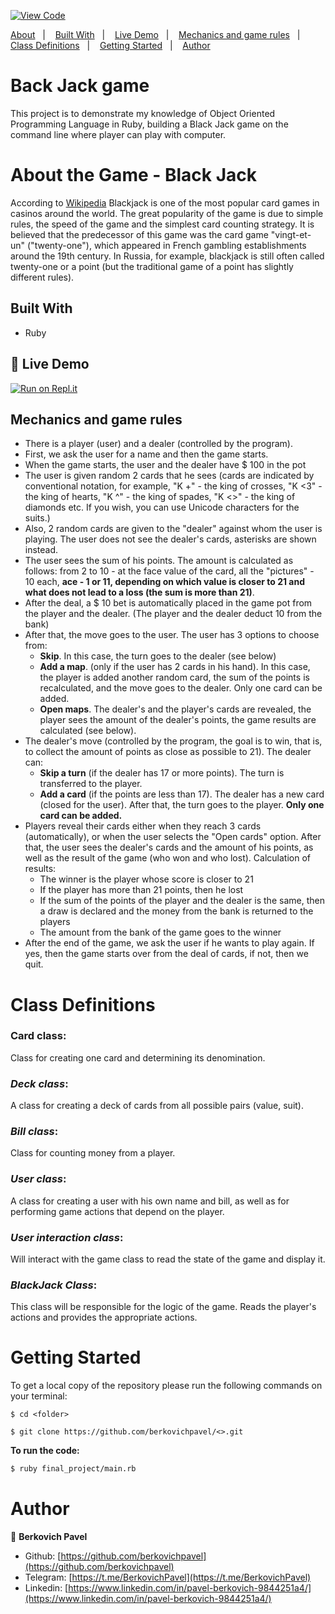 [![View Code](https://img.shields.io/badge/View%20-Code-green)](https://github.com/berkovichpavel/black_jack)

<a text-align="center" href="#about">About</a>&nbsp;&nbsp;&nbsp;|&nbsp;&nbsp;&nbsp;
<a href="#bw">Built With</a>&nbsp;&nbsp;&nbsp;|&nbsp;&nbsp;&nbsp;
<a href="#ldl">Live Demo</a>&nbsp;&nbsp;&nbsp;|&nbsp;&nbsp;&nbsp;
<a href="#mr">Mechanics and game rules</a>&nbsp;&nbsp;&nbsp;|&nbsp;&nbsp;&nbsp;
<a href="#cd">Class Definitions</a>&nbsp;&nbsp;&nbsp;|&nbsp;&nbsp;&nbsp;
<a href="#gs">Getting Started</a>&nbsp;&nbsp;&nbsp;|&nbsp;&nbsp;&nbsp;
<a href="#author">Author</a>

# Back Jack game

This project is to demonstrate my knowledge of Object Oriented Programming Language in Ruby, building a Black Jack game on the command line where player can play with computer.

# About the Game - Black Jack <a name = "about"></a>

According to [Wikipedia](https://ru.wikipedia.org/wiki/%D0%91%D0%BB%D1%8D%D0%BA%D0%B4%D0%B6%D0%B5%D0%BA)
Blackjack is one of the most popular card games in casinos around the world.
 The great popularity of the game is due to simple rules, the speed of the game and the simplest card counting strategy.
  It is believed that the predecessor of this game was the card game "vingt-et-un" ("twenty-one"),
   which appeared in French gambling establishments around the 19th century. In Russia, for example,
    blackjack is still often called twenty-one or a point (but the traditional game of a point has slightly
     different rules).
     
## Built With <a name = "bw"></a>

- Ruby

## 🔴 Live Demo <a name = "ldl"></a>

[![Run on Repl.it]()]()

## Mechanics and game rules <a name = "mr"></a>
- There is a player (user) and a dealer (controlled by the program).
- First, we ask the user for a name and then the game starts.
- When the game starts, the user and the dealer have $ 100 in the pot
- The user is given random 2 cards that he sees (cards are indicated by conventional notation, for example,
 "K +" - the king of crosses, "K <3" - the king of hearts, "K ^" - the king of spades,
  "K <>" - the king of diamonds etc. If you wish, you can use Unicode characters for the suits.)
- Also, 2 random cards are given to the "dealer" against whom the user is playing.
 The user does not see the dealer's cards, asterisks are shown instead.
- The user sees the sum of his points. The amount is calculated as follows: from 2 to 10 - at the face value of the card,
 all the "pictures" - 10 each, **ace - 1 or 11, depending on which value is closer to 21
  and what does not lead to a loss (the sum is more than 21)**.
- After the deal, a $ 10 bet is automatically placed in the game pot from the player and the dealer.
 (The player and the dealer deduct 10 from the bank)
- After that, the move goes to the user. The user has 3 options to choose from:
    - **Skip**. In this case, the turn goes to the dealer (see below)
    - **Add a map**. (only if the user has 2 cards in his hand). In this case, the player is added another random card, the sum of the points is recalculated, and the move goes to the dealer. Only one card can be added.
    - **Open maps**. The dealer's and the player's cards are revealed, the player sees the amount of the dealer's points, the game results are calculated (see below).
- The dealer's move (controlled by the program, the goal is to win, that is, to collect the amount of points as close as possible to 21). The dealer can:
    - **Skip a turn** (if the dealer has 17 or more points). The turn is transferred to the player.
    - **Add a card** (if the points are less than 17). The dealer has a new card (closed for the user). After that, the turn goes to the player. **Only one card can be added.**
- Players reveal their cards either when they reach 3 cards (automatically), or when the user selects the "Open cards" option. After that, the user sees the dealer's cards and the amount of his points, as well as the result of the game (who won and who lost).
Calculation of results:
    - The winner is the player whose score is closer to 21
    - If the player has more than 21 points, then he lost
    - If the sum of the points of the player and the dealer is the same, then a draw is declared and the money from the bank is returned to the players
    - The amount from the bank of the game goes to the winner
- After the end of the game, we ask the user if he wants to play again. If yes, then the game starts over from the deal of cards, if not, then we quit.

# Class Definitions <a name = "cd"></a>

### **Card class**:
Class for creating one card and determining its denomination. 

### **_Deck class_**:
A class for creating a deck of cards from all possible pairs (value, suit).

### **_Bill class_**:
Class for counting money from a player.

### **_User class_**:
A class for creating a user with his own name and bill, as well as for performing game actions that depend on the player.

### **_User interaction class_**:
Will interact with the game class to read the state of the game and display it.

### **_BlackJack Class_**:
This class will be responsible for the logic of the game. Reads the player's actions and provides the appropriate actions.


# Getting Started <a name = "gs"></a>

To get a local copy of the repository please run the following commands on your terminal:

```
$ cd <folder>

$ git clone https://github.com/berkovichpavel/<>.git
```

**To run the code:** 

~~~bash
$ ruby final_project/main.rb
~~~

# Author 

👤 **Berkovich Pavel**

- Github: [https://github.com/berkovichpavel](https://github.com/berkovichpavel)
- Telegram: [https://t.me/BerkovichPavel](https://t.me/BerkovichPavel)
- Linkedin: [https://www.linkedin.com/in/pavel-berkovich-9844251a4/](https://www.linkedin.com/in/pavel-berkovich-9844251a4/)
